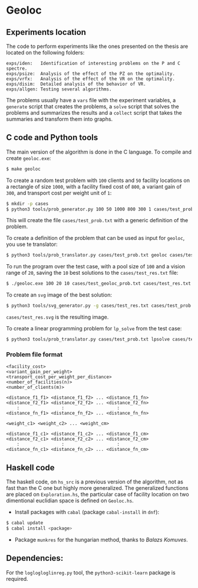 # Geoloc

## Experiments location

The code to perform experiments like the ones presented on the thesis are located on the following folders:

```
exps/iden:   Identification of interesting problems on the P and C spectre.
exps/psize:  Analysis of the effect of the PZ on the optimality.
exps/vrfx:   Analysis of the effect of the VR on the optimality.
exps/disim:  Detailed analysis of the behavior of VR.
exps/allgen: Testing several algorithms.
```

The problems usually have a `vars` file with the experiment variables, a `generate` script that creates the problems, a `solve` script that solves the problems and summarizes the results and a `collect` script that takes the summaries and transform them into graphs.

## C code and Python tools

The main version of the algorithm is done in the C language. To compile and create `geoloc.exe`:

```bash
$ make geoloc
```

To create a random test problem with `100` clients and `50` facility locations on a rectangle of size `1000`, with a facility fixed cost of `800`, a variant gain of `300`, and transport cost per weight unit of `1`:

```bash
$ mkdir -p cases
$ python3 tools/prob_generator.py 100 50 1000 800 300 1 cases/test_prob.txt
```

This will create the file `cases/test_prob.txt` with a generic definition of the problem.

To create a definition of the problem that can be used as input for `geoloc`, you use te translator:

```bash
$ python3 tools/prob_translator.py cases/test_prob.txt geoloc cases/test_geoloc_prob.txt
```

To run the program over the test case, with a pool size of `100` and a vision range of `20`, saving the `10` best solutions to the `cases/test_res.txt` file:

```bash
$ ./geoloc.exe 100 20 10 cases/test_geoloc_prob.txt cases/test_res.txt
```

To create an `svg` image of the best solution:

```bash
$ python3 tools/svg_generator.py -g cases/test_res.txt cases/test_prob.txt cases/test_res.svg
```

`cases/test_res.svg` is the resulting image.

To create a linear programming problem for `lp_solve` from the test case:

```bash
$ python3 tools/prob_translator.py cases/test_prob.txt lpsolve cases/test_lp_prob.lp
```

### Problem file format

```
<facility_cost>
<variant_gain_per_weight>
<transport_cost_per_weight_per_distance>
<number_of_facilities(n)>
<number_of_clients(m)>

<distance_f1_f1> <distance_f1_f2> ... <distance_f1_fn>
<distance_f2_f1> <distance_f2_f2> ... <distance_f2_fn>
    :                :                    :
<distance_fn_f1> <distance_fn_f2> ... <distance_fn_fn>

<weight_c1> <weight_c2> ... <weight_cm>

<distance_f1_c1> <distance_f1_c2> ... <distance_f1_cm>
<distance_f2_c1> <distance_f2_c2> ... <distance_f2_cm>
    :                :                    :
<distance_fn_c1> <distance_fn_c2> ... <distance_fn_cm>
```

## Haskell code

The haskell code, on `hs_src` is a previous version of the algorithm, not as fast than the C one but highly more generalized. The generalized functions are placed on `Exploration.hs`, the particular case of facility location on two dimentional euclidian space is defined on `Geoloc.hs`.

* Install packages with `cabal` (package `cabal-install` in `dnf`):

```bash
$ cabal update
$ cabal install <package>
```

* Package `munkres` for the hungarian method, thanks to *Balazs Komuves*.

## Dependencies:

For the `loglogloglinreg.py` tool, the `python3-scikit-learn` package is required.

